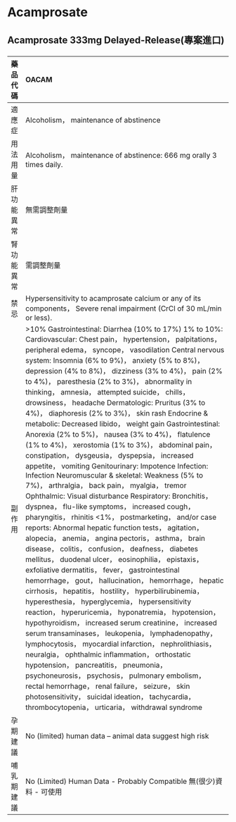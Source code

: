 # Acamprosate

## Acamprosate 333mg Delayed-Release(專案進口)

##### 

| 藥品代碼   | OACAM                                                                                                                                                                                                                                                                                                                                                                                                                                                                                                                                                                                                                                                                                                                                                                                                                                                                                                                                                                                                                                                                                                                                                                                                                                                                                                                                                                                                                                                                                                                                                                                                                                                                                                                                                                                                                                                                                                                                                                                                                                        |
|:-----------|:---------------------------------------------------------------------------------------------------------------------------------------------------------------------------------------------------------------------------------------------------------------------------------------------------------------------------------------------------------------------------------------------------------------------------------------------------------------------------------------------------------------------------------------------------------------------------------------------------------------------------------------------------------------------------------------------------------------------------------------------------------------------------------------------------------------------------------------------------------------------------------------------------------------------------------------------------------------------------------------------------------------------------------------------------------------------------------------------------------------------------------------------------------------------------------------------------------------------------------------------------------------------------------------------------------------------------------------------------------------------------------------------------------------------------------------------------------------------------------------------------------------------------------------------------------------------------------------------------------------------------------------------------------------------------------------------------------------------------------------------------------------------------------------------------------------------------------------------------------------------------------------------------------------------------------------------------------------------------------------------------------------------------------------------|
| 適應症     | Alcoholism， maintenance of abstinence                                                                                                                                                                                                                                                                                                                                                                                                                                                                                                                                                                                                                                                                                                                                                                                                                                                                                                                                                                                                                                                                                                                                                                                                                                                                                                                                                                                                                                                                                                                                                                                                                                                                                                                                                                                                                                                                                                                                                                                                       |
| 用法用量   | Alcoholism， maintenance of abstinence: 666 mg orally 3 times daily.                                                                                                                                                                                                                                                                                                                                                                                                                                                                                                                                                                                                                                                                                                                                                                                                                                                                                                                                                                                                                                                                                                                                                                                                                                                                                                                                                                                                                                                                                                                                                                                                                                                                                                                                                                                                                                                                                                                                                                         |
| 肝功能異常 | 無需調整劑量                                                                                                                                                                                                                                                                                                                                                                                                                                                                                                                                                                                                                                                                                                                                                                                                                                                                                                                                                                                                                                                                                                                                                                                                                                                                                                                                                                                                                                                                                                                                                                                                                                                                                                                                                                                                                                                                                                                                                                                                                                 |
| 腎功能異常 | 需調整劑量                                                                                                                                                                                                                                                                                                                                                                                                                                                                                                                                                                                                                                                                                                                                                                                                                                                                                                                                                                                                                                                                                                                                                                                                                                                                                                                                                                                                                                                                                                                                                                                                                                                                                                                                                                                                                                                                                                                                                                                                                                   |
| 禁忌       | Hypersensitivity to acamprosate calcium or any of its components， Severe renal impairment (CrCl of 30 mL/min or less).                                                                                                                                                                                                                                                                                                                                                                                                                                                                                                                                                                                                                                                                                                                                                                                                                                                                                                                                                                                                                                                                                                                                                                                                                                                                                                                                                                                                                                                                                                                                                                                                                                                                                                                                                                                                                                                                                                                      |
| 副作用     | >10% Gastrointestinal: Diarrhea (10% to 17%) 1% to 10%: Cardiovascular: Chest pain， hypertension， palpitations， peripheral edema， syncope， vasodilation Central nervous system: Insomnia (6% to 9%)， anxiety (5% to 8%)， depression (4% to 8%)， dizziness (3% to 4%)， pain (2% to 4%)， paresthesia (2% to 3%)， abnormality in thinking， amnesia， attempted suicide， chills， drowsiness， headache Dermatologic: Pruritus (3% to 4%)， diaphoresis (2% to 3%)， skin rash Endocrine & metabolic: Decreased libido， weight gain Gastrointestinal: Anorexia (2% to 5%)， nausea (3% to 4%)， flatulence (1% to 4%)， xerostomia (1% to 3%)， abdominal pain， constipation， dysgeusia， dyspepsia， increased appetite， vomiting Genitourinary: Impotence Infection: Infection Neuromuscular & skeletal: Weakness (5% to 7%)， arthralgia， back pain， myalgia， tremor Ophthalmic: Visual disturbance Respiratory: Bronchitis， dyspnea， flu-like symptoms， increased cough， pharyngitis， rhinitis <1%， postmarketing， and/or case reports: Abnormal hepatic function tests， agitation， alopecia， anemia， angina pectoris， asthma， brain disease， colitis， confusion， deafness， diabetes mellitus， duodenal ulcer， eosinophilia， epistaxis， exfoliative dermatitis， fever， gastrointestinal hemorrhage， gout， hallucination， hemorrhage， hepatic cirrhosis， hepatitis， hostility， hyperbilirubinemia， hyperesthesia， hyperglycemia， hypersensitivity reaction， hyperuricemia， hyponatremia， hypotension， hypothyroidism， increased serum creatinine， increased serum transaminases， leukopenia， lymphadenopathy， lymphocytosis， myocardial infarction， nephrolithiasis， neuralgia， ophthalmic inflammation， orthostatic hypotension， pancreatitis， pneumonia， psychoneurosis， psychosis， pulmonary embolism， rectal hemorrhage， renal failure， seizure， skin photosensitivity， suicidal ideation， tachycardia， thrombocytopenia， urticaria， withdrawal syndrome |
| 孕期建議   | No (limited) human data – animal data suggest high risk                                                                                                                                                                                                                                                                                                                                                                                                                                                                                                                                                                                                                                                                                                                                                                                                                                                                                                                                                                                                                                                                                                                                                                                                                                                                                                                                                                                                                                                                                                                                                                                                                                                                                                                                                                                                                                                                                                                                                                                      |
| 哺乳期建議 | No (Limited) Human Data - Probably Compatible 無(很少)資料 - 可使用                                                                                                                                                                                                                                                                                                                                                                                                                                                                                                                                                                                                                                                                                                                                                                                                                                                                                                                                                                                                                                                                                                                                                                                                                                                                                                                                                                                                                                                                                                                                                                                                                                                                                                                                                                                                                                                                                                                                                                          |

